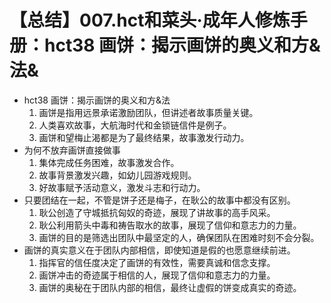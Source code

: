# 【总结】007.hct和菜头·成年人修炼手册：hct38 画饼：揭示画饼的奥义和方&法&

-   hct38 画饼：揭示画饼的奥义和方&法
    1.  画饼是指用远景承诺激励团队，但讲述者故事质量关键。
    2.  人类喜欢故事，大航海时代和金锁链信件是例子。
    3.  画饼和望梅止渴都是为了最终结果，故事激发行动力。
-   为何不放弃画饼直接做事
    1.  集体完成任务困难，故事激发合作。
    2.  故事背景激发兴趣，如幼儿园游戏规则。
    3.  好故事赋予活动意义，激发斗志和行动力。
-   只要团结在一起，不管是饼子还是梅子，在耿公的故事中都没有区别。
    1.  耿公创造了守城抵抗匈奴的奇迹，展现了讲故事的高手风采。
    2.  耿公利用箭头中毒和祷告取水的故事，展现了信仰和意志力的力量。
    3.  画饼的目的是筛选出团队中最坚定的人，确保团队在困难时刻不会分裂。
-   画饼的真实意义在于团队内部相信，即使知道是假的也愿意继续前进。
    1.  指挥官的信任度决定了画饼的有效性，需要真诚和信念支撑。
    2.  画饼冲击的奇迹属于相信的人，展现了信仰和意志力的力量。
    3.  画饼的奥秘在于团队内部的相信，最终让虚假的饼变成真实的奇迹。